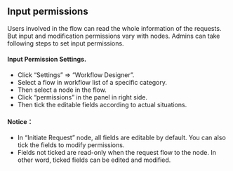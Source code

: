 
## Input permissions
Users involved in the flow can read the whole information of the requests. But input and modification permissions vary with nodes. Admins can take following steps to set input permissions.
#### Input Permission Settings.
- Click “Settings” => “Workflow Designer”.
- Select a flow in workflow list of a specific category.
- Then select a node in the flow.
- Click “permissions” in the panel in right side.
- Then tick the editable fields according to actual situations.

#### Notice：
- In “Initiate Request” node, all fields are editable by default. You can also tick the fields to modify permissions.
- Fields not ticked are read-only when the request flow to the node. In other word, ticked fields can be edited and modified.
